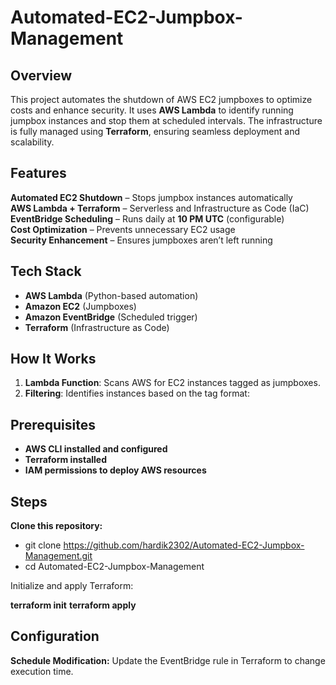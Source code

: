 # Automated-EC2-Jumpbox-Management

## Overview  
This project automates the shutdown of AWS EC2 jumpboxes to optimize costs and enhance security. It uses **AWS Lambda** to identify running jumpbox instances and stop them at scheduled intervals. The infrastructure is fully managed using **Terraform**, ensuring seamless deployment and scalability.

## Features  
**Automated EC2 Shutdown** – Stops jumpbox instances automatically  
**AWS Lambda + Terraform** – Serverless and Infrastructure as Code (IaC)  
**EventBridge Scheduling** – Runs daily at **10 PM UTC** (configurable)  
**Cost Optimization** – Prevents unnecessary EC2 usage  
**Security Enhancement** – Ensures jumpboxes aren’t left running  

## Tech Stack  
- **AWS Lambda** (Python-based automation)  
- **Amazon EC2** (Jumpboxes)  
- **Amazon EventBridge** (Scheduled trigger)  
- **Terraform** (Infrastructure as Code)  

## How It Works  
1. **Lambda Function**: Scans AWS for EC2 instances tagged as jumpboxes.  
2. **Filtering**: Identifies instances based on the tag format:  

## Prerequisites

- **AWS CLI installed and configured**
- **Terraform installed**
- **IAM permissions to deploy AWS resources**

## Steps

**Clone this repository:**
- git clone https://github.com/hardik2302/Automated-EC2-Jumpbox-Management.git
- cd Automated-EC2-Jumpbox-Management

Initialize and apply Terraform:

**terraform init**
**terraform apply**

## Configuration

**Schedule Modification:** Update the EventBridge rule in Terraform to change execution time.

